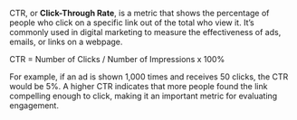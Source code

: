 CTR, or **Click-Through Rate**, is a metric that shows the percentage of people who click on a specific link out of the total who view it. It’s commonly used in digital marketing to measure the effectiveness of ads, emails, or links on a webpage. 

CTR = Number of Clicks / Number of Impressions x 100%

For example, if an ad is shown 1,000 times and receives 50 clicks, the CTR would be 5%. A higher CTR indicates that more people found the link compelling enough to click, making it an important metric for evaluating engagement.